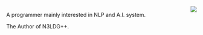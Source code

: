 <img align="right" src="https://github-readme-stats.vercel.app/api?username=chncwang&count_private=true&include_all_commits=true"/>

A programmer mainly interested in NLP and A.I. system.

The Author of N3LDG++.

<!--
**chncwang/chncwang** is a ✨ _special_ ✨ repository because its `README.md` (this file) appears on your GitHub profile.

Here are some ideas to get you started:

- 🔭 I’m currently working on ...
- 🌱 I’m currently learning ...
- 👯 I’m looking to collaborate on ...
- 🤔 I’m looking for help with ...
- 💬 Ask me about ...
- 📫 How to reach me: ...
- 😄 Pronouns: ...
- ⚡ Fun fact: ...
-->
